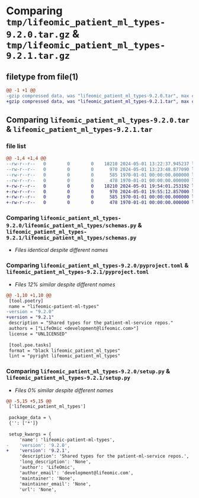 # Comparing `tmp/lifeomic_patient_ml_types-9.2.0.tar.gz` & `tmp/lifeomic_patient_ml_types-9.2.1.tar.gz`

## filetype from file(1)

```diff
@@ -1 +1 @@
-gzip compressed data, was "lifeomic_patient_ml_types-9.2.0.tar", max compression
+gzip compressed data, was "lifeomic_patient_ml_types-9.2.1.tar", max compression
```

## Comparing `lifeomic_patient_ml_types-9.2.0.tar` & `lifeomic_patient_ml_types-9.2.1.tar`

### file list

```diff
@@ -1,4 +1,4 @@
--rw-r--r--   0        0        0    18210 2024-05-01 13:22:37.945237 lifeomic_patient_ml_types-9.2.0/lifeomic_patient_ml_types/schemas.py
--rw-r--r--   0        0        0      970 2024-05-01 13:23:48.877090 lifeomic_patient_ml_types-9.2.0/pyproject.toml
--rw-r--r--   0        0        0      585 1970-01-01 00:00:00.000000 lifeomic_patient_ml_types-9.2.0/setup.py
--rw-r--r--   0        0        0      478 1970-01-01 00:00:00.000000 lifeomic_patient_ml_types-9.2.0/PKG-INFO
+-rw-r--r--   0        0        0    18210 2024-05-01 19:54:01.253192 lifeomic_patient_ml_types-9.2.1/lifeomic_patient_ml_types/schemas.py
+-rw-r--r--   0        0        0      970 2024-05-01 19:55:12.857000 lifeomic_patient_ml_types-9.2.1/pyproject.toml
+-rw-r--r--   0        0        0      585 1970-01-01 00:00:00.000000 lifeomic_patient_ml_types-9.2.1/setup.py
+-rw-r--r--   0        0        0      478 1970-01-01 00:00:00.000000 lifeomic_patient_ml_types-9.2.1/PKG-INFO
```

### Comparing `lifeomic_patient_ml_types-9.2.0/lifeomic_patient_ml_types/schemas.py` & `lifeomic_patient_ml_types-9.2.1/lifeomic_patient_ml_types/schemas.py`

 * *Files identical despite different names*

### Comparing `lifeomic_patient_ml_types-9.2.0/pyproject.toml` & `lifeomic_patient_ml_types-9.2.1/pyproject.toml`

 * *Files 12% similar despite different names*

```diff
@@ -1,10 +1,10 @@
 [tool.poetry]
 name = "lifeomic-patient-ml-types"
-version = "9.2.0"
+version = "9.2.1"
 description = "Shared types for the patient-ml-service repos."
 authors = ["LifeOmic <development@lifeomic.com>"]
 license = "UNLICENSED"
 
 [tool.poe.tasks]
 format = "black lifeomic_patient_ml_types"
 lint = "pyright lifeomic_patient_ml_types"
```

### Comparing `lifeomic_patient_ml_types-9.2.0/setup.py` & `lifeomic_patient_ml_types-9.2.1/setup.py`

 * *Files 0% similar despite different names*

```diff
@@ -5,15 +5,15 @@
 ['lifeomic_patient_ml_types']
 
 package_data = \
 {'': ['*']}
 
 setup_kwargs = {
     'name': 'lifeomic-patient-ml-types',
-    'version': '9.2.0',
+    'version': '9.2.1',
     'description': 'Shared types for the patient-ml-service repos.',
     'long_description': 'None',
     'author': 'LifeOmic',
     'author_email': 'development@lifeomic.com',
     'maintainer': 'None',
     'maintainer_email': 'None',
     'url': 'None',
```

